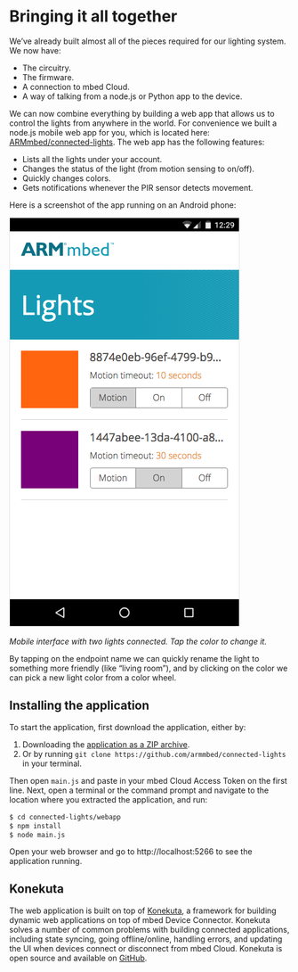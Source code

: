 # Bringing it all together

We’ve already built almost all of the pieces required for our lighting system. We now have:

* The circuitry.
* The firmware.
* A connection to mbed Cloud.
* A way of talking from a node.js or Python app to the device.

We can now combine everything by building a web app that allows us to control the lights from anywhere in the world. For convenience we built a node.js mobile web app for you, which is located here: [ARMmbed/connected-lights](https://github.com/ARMmbed/connected-lights/tree/master/webapp). The web app has the following features:

* Lists all the lights under your account.
* Changes the status of the light (from motion sensing to on/off).
* Quickly changes colors.
* Gets notifications whenever the PIR sensor detects movement.

Here is a screenshot of the app running on an Android phone:


![Screenshot of the light control interface](assets/lights15.png)

*Mobile interface with two lights connected. Tap the color to change it.*

By tapping on the endpoint name we can quickly rename the light to something more friendly (like “living room”), and by clicking on the color we can pick a new light color from a color wheel.

## Installing the application

To start the application, first download the application, either by:

1. Downloading the [application as a ZIP archive](https://github.com/ARMmbed/connected-lights/archive/master.zip).
1. Or by running `git clone https://github.com/armmbed/connected-lights` in your terminal.

Then open ``main.js`` and paste in your mbed Cloud Access Token on the first line. Next, open a terminal or the command prompt and navigate to the location where you extracted the application, and run:

```
$ cd connected-lights/webapp
$ npm install
$ node main.js
```

Open your web browser and go to http://localhost:5266 to see the application running.

## Konekuta

The web application is built on top of [Konekuta](https://github.com/armmbed/konekuta), a framework for building dynamic web applications on top of mbed Device Connector. Konekuta solves a number of common problems with building connected applications, including state syncing, going offline/online, handling errors, and updating the UI when devices connect or disconnect from mbed Cloud. Konekuta is open source and available on [GitHub](https://github.com/armmbed/konekuta).
